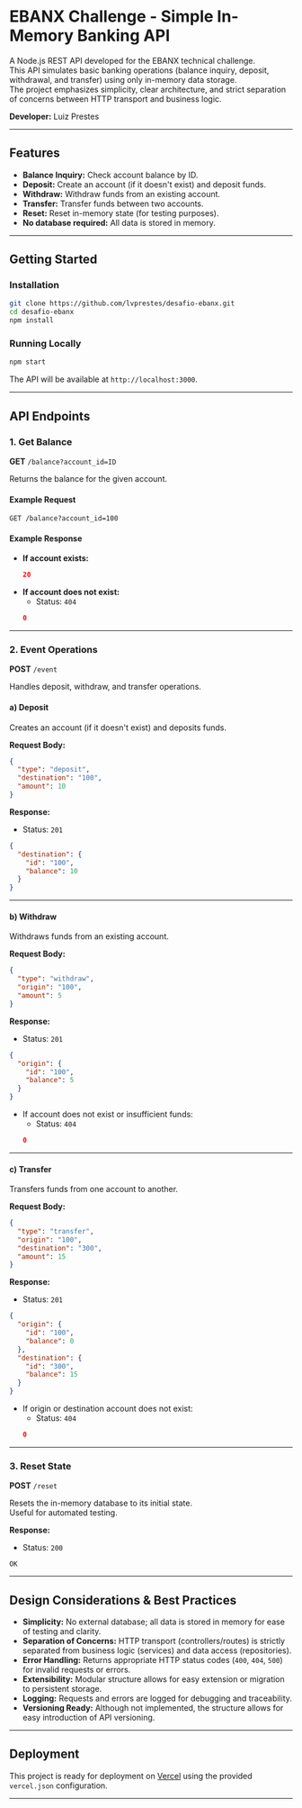 # EBANX Challenge - Simple In-Memory Banking API

A Node.js REST API developed for the EBANX technical challenge.  
This API simulates basic banking operations (balance inquiry, deposit, withdrawal, and transfer) using only in-memory data storage.  
The project emphasizes simplicity, clear architecture, and strict separation of concerns between HTTP transport and business logic.

**Developer:** Luiz Prestes

---

## Features

- **Balance Inquiry:** Check account balance by ID.
- **Deposit:** Create an account (if it doesn't exist) and deposit funds.
- **Withdraw:** Withdraw funds from an existing account.
- **Transfer:** Transfer funds between two accounts.
- **Reset:** Reset in-memory state (for testing purposes).
- **No database required:** All data is stored in memory.

---

## Getting Started

### Installation

```sh
git clone https://github.com/lvprestes/desafio-ebanx.git
cd desafio-ebanx
npm install
```

### Running Locally

```sh
npm start
```

The API will be available at `http://localhost:3000`.

---

## API Endpoints

### 1. Get Balance

**GET** `/balance?account_id=ID`

Returns the balance for the given account.

#### Example Request

```
GET /balance?account_id=100
```

#### Example Response

- **If account exists:**
  ```json
  20
  ```
- **If account does not exist:**
  - Status: `404`
  ```json
  0
  ```

---

### 2. Event Operations

**POST** `/event`

Handles deposit, withdraw, and transfer operations.

#### a) Deposit

Creates an account (if it doesn't exist) and deposits funds.

**Request Body:**
```json
{
  "type": "deposit",
  "destination": "100",
  "amount": 10
}
```

**Response:**
- Status: `201`
```json
{
  "destination": {
    "id": "100",
    "balance": 10
  }
}
```

---

#### b) Withdraw

Withdraws funds from an existing account.

**Request Body:**
```json
{
  "type": "withdraw",
  "origin": "100",
  "amount": 5
}
```

**Response:**
- Status: `201`
```json
{
  "origin": {
    "id": "100",
    "balance": 5
  }
}
```
- If account does not exist or insufficient funds:
  - Status: `404`
  ```json
  0
  ```

---

#### c) Transfer

Transfers funds from one account to another.

**Request Body:**
```json
{
  "type": "transfer",
  "origin": "100",
  "destination": "300",
  "amount": 15
}
```

**Response:**
- Status: `201`
```json
{
  "origin": {
    "id": "100",
    "balance": 0
  },
  "destination": {
    "id": "300",
    "balance": 15
  }
}
```
- If origin or destination account does not exist:
  - Status: `404`
  ```json
  0
  ```

---

### 3. Reset State

**POST** `/reset`

Resets the in-memory database to its initial state.  
Useful for automated testing.

**Response:**
- Status: `200`
```
OK
```

---

## Design Considerations & Best Practices

- **Simplicity:** No external database; all data is stored in memory for ease of testing and clarity.
- **Separation of Concerns:** HTTP transport (controllers/routes) is strictly separated from business logic (services) and data access (repositories).
- **Error Handling:** Returns appropriate HTTP status codes (`400`, `404`, `500`) for invalid requests or errors.
- **Extensibility:** Modular structure allows for easy extension or migration to persistent storage.
- **Logging:** Requests and errors are logged for debugging and traceability.
- **Versioning Ready:** Although not implemented, the structure allows for easy introduction of API versioning.

---

## Deployment

This project is ready for deployment on [Vercel](https://vercel.com/) using the provided `vercel.json` configuration.

---
